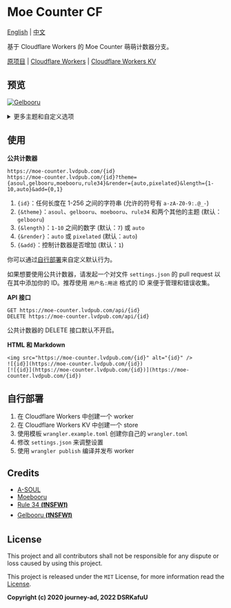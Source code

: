 # Moe Counter CF

[English](https://github.com/dsrkafuu/moe-counter-cf#readme) | [中文](https://github.com/dsrkafuu/moe-counter-cf/blob/master/README.zh.md)

基于 Cloudflare Workers 的 Moe Counter 萌萌计数器分支。

[原项目](https://github.com/journey-ad/Moe-counter) | [Cloudflare Workers](https://workers.cloudflare.com/) | [Cloudflare Workers KV](https://www.cloudflare.com/products/workers-kv/)

## 预览

[![Gelbooru](https://moe-counter.lvdpub.com/feifa:demo)](https://moe-counter.lvdpub.com/feifa:demo)

<details>
<summary>更多主题和自定义选项</summary>

**A-SOUL (with `theme=asoul&length=10`)**

[![A-SOUL](https://moe-counter.lvdpub.com/feifa:demo?theme=asoul&length=10&add=0)](https://moe-counter.lvdpub.com/feifa:demo?theme=asoul&length=10)

**Moebooru (with `theme=moebooru&length=auto`)**

[![Moebooru](https://moe-counter.lvdpub.com/feifa:demo?theme=moebooru&length=auto&add=0)](https://moe-counter.lvdpub.com/feifa:demo?theme=moebooru&length=auto)

**Rule 34 (with `theme=rule34&render=pixelated`)**

[![Rule 34](https://moe-counter.lvdpub.com/feifa:demo?theme=rule34&render=pixelated&add=0)](https://moe-counter.lvdpub.com/feifa:demo?theme=rule34)

</details>

## 使用

**公共计数器**

```
https://moe-counter.lvdpub.com/{id}
https://moe-counter.lvdpub.com/{id}?theme={asoul,gelbooru,moebooru,rule34}&render={auto,pixelated}&length={1-10,auto}&add={0,1}
```

1. `{id}`：任何长度在 1-256 之间的字符串 (允许的符号有 `a-zA-Z0-9:.@_-`)
2. `{&theme}`：`asoul`、`gelbooru`、`moebooru`、`rule34` 和两个其他的主题 (默认：`gelbooru`)
3. `{&length}`：`1-10` 之间的数字 (默认：`7`) 或 `auto`
4. `{&render}`：`auto` 或 `pixelated` (默认：`auto`)
5. `{&add}`：控制计数器是否增加 (默认：`1`)

你可以通过[自行部署](#自行部署)来自定义默认行为。

如果想要使用公共计数器，请发起一个对文件 `settings.json` 的 pull request 以在其中添加你的 ID。推荐使用 `用户名:用途` 格式的 ID 来便于管理和错误收集。

**API 接口**

```
GET https://moe-counter.lvdpub.com/api/{id}
DELETE https://moe-counter.lvdpub.com/api/{id}
```

公共计数器的 DELETE 接口默认不开启。

**HTML 和 Markdown**

```
<img src="https://moe-counter.lvdpub.com/{id}" alt="{id}" />
![{id}](https://moe-counter.lvdpub.com/{id})
[![{id}](https://moe-counter.lvdpub.com/{id})](https://moe-counter.lvdpub.com/{id})
```

## 自行部署

1. 在 Cloudflare Workers 中创建一个 worker
2. 在 Cloudflare Workers KV 中创建一个 store
3. 使用模板 `wrangler.example.toml` 创建你自己的 `wrangler.toml`
4. 修改 `settings.json` 来调整设置
5. 使用 `wrangler publish` 编译并发布 worker

## Credits

- [A-SOUL](https://space.bilibili.com/703007996)
- [Moebooru](https://github.com/moebooru/moebooru)
- [Rule 34 **(❗NSFW❗)**](https://rule34.xxx/)
- [Gelbooru **(❗NSFW❗)**](https://gelbooru.com/)

## License

This project and all contributors shall not be responsible for any dispute or loss caused by using this project.

This project is released under the `MIT` License, for more information read the [License](https://github.com/dsrkafuu/moe-counter-cf/blob/master/LICENSE).

**Copyright (c) 2020 journey-ad, 2022 DSRKafuU**
